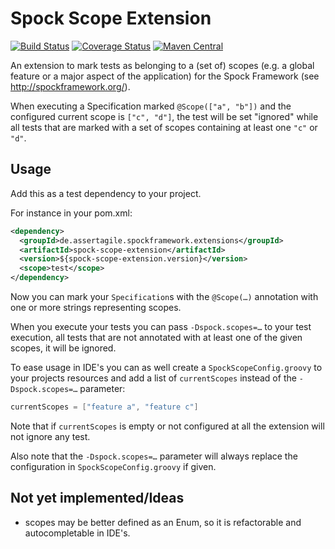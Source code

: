 Spock Scope Extension
=====================

[![Build Status](https://travis-ci.org/mkutz/spock-scope-extension.svg?branch=master)](https://travis-ci.org/mkutz/spock-scope-extension) [![Coverage Status](https://img.shields.io/coveralls/mkutz/spock-scope-extension.svg)](https://coveralls.io/r/mkutz/spock-scope-extension)
[![Maven Central](https://maven-badges.herokuapp.com/maven-central/de.assertagile.spockframework.extensions/spock-scope-extension/badge.svg)](https://maven-badges.herokuapp.com/maven-central/de.assertagile.spockframework.extensions/spock-scope-extension)

An extension to mark tests as belonging to a (set of) scopes (e.g. a global feature or a major aspect of the application) for the Spock Framework (see http://spockframework.org/).

When executing a Specification marked `@Scope(["a", "b"])` and the configured current scope is `["c", "d"]`, the test will be set "ignored" while all tests that are marked with a set of scopes containing at least one `"c"` or `"d"`.

Usage
-----

Add this as a test dependency to your project.

For instance in your pom.xml:
```xml
<dependency>
  <groupId>de.assertagile.spockframework.extensions</groupId>
  <artifactId>spock-scope-extension</artifactId>
  <version>${spock-scope-extension.version}</version>
  <scope>test</scope>
</dependency>
```

Now you can mark your `Specification`s with the `@Scope(…)` annotation with one or more strings representing scopes.

When you execute your tests you can pass `-Dspock.scopes=…` to your test execution, all tests that are not annotated with at least one of the given scopes, it will be ignored.

To ease usage in IDE's you can as well create a `SpockScopeConfig.groovy` to your projects resources and add a list of `currentScopes` instead of the `-Dspock.scopes=…` parameter:
```groovy
currentScopes = ["feature a", "feature c"]
```

Note that if `currentScopes` is empty or not configured at all the extension will not ignore any test.

Also note that the `-Dspock.scopes=…` parameter will always replace the configuration in `SpockScopeConfig.groovy` if given.

Not yet implemented/Ideas
-------------------------

- scopes may be better defined as an Enum, so it is refactorable and autocompletable in IDE's.
